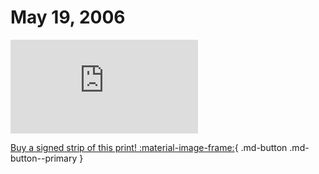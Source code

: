 # May 19, 2006

![](https://www.achewood.com/comic.php?date=05192006)

[Buy a signed strip of this print! :material-image-frame:](https://achewood-holiday-pop-up.myshopify.com/products/strip#05192006){ .md-button .md-button--primary }
